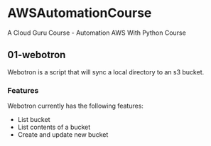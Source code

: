 # AWSAutomationCourse

A Cloud Guru Course - Automation AWS With Python Course

## 01-webotron

Webotron is a script that will sync a local directory to an s3 bucket.

### Features

Webotron currently has the following features:

 - List bucket
 - List contents of a bucket
 - Create and update new bucket
